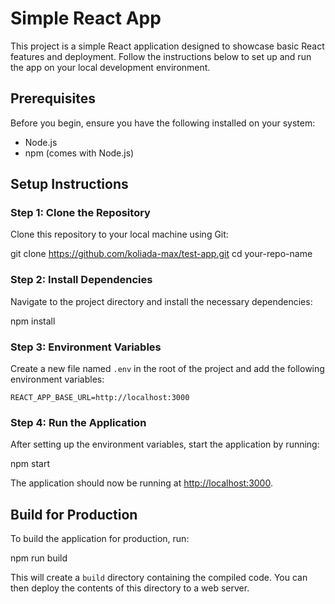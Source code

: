 # Simple React App

This project is a simple React application designed to showcase basic React features and deployment. Follow the instructions below to set up and run the app on your local development environment.

## Prerequisites

Before you begin, ensure you have the following installed on your system:
- Node.js
- npm (comes with Node.js)

## Setup Instructions

### Step 1: Clone the Repository

Clone this repository to your local machine using Git:

git clone https://github.com/koliada-max/test-app.git
cd your-repo-name


### Step 2: Install Dependencies

Navigate to the project directory and install the necessary dependencies:

npm install

### Step 3: Environment Variables

Create a new file named `.env` in the root of the project and add the following environment variables:

```
REACT_APP_BASE_URL=http://localhost:3000
```

### Step 4: Run the Application

After setting up the environment variables, start the application by running:

npm start

The application should now be running at [http://localhost:3000](http://localhost:3000).

## Build for Production

To build the application for production, run:

npm run build

This will create a `build` directory containing the compiled code. You can then deploy the contents of this directory to a web server.
